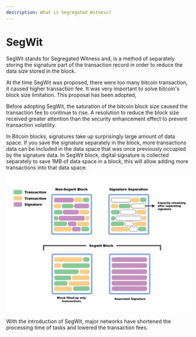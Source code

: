 ```yaml
---
description: What is Segregated Witness?
---
```


# SegWit

SegWit stands for Segregated Witness and, is a method of separately storing the signature part of the transaction record in order to reduce the data size stored in the block.

At the time SegWit was proposed, there were too many bitcoin transaction, it caused higher transaction fee. It was very important to solve bitcoin's block size limitation. This proposal has been adopted,&#x20;

Before adopting SegWit, the saturation of the bitcoin block size caused the transaction fee to continue to rise. A resolution to reduce the block size received greater attention than the security enhancement effect to prevent transaction volatility.

In Bitcoin blocks, signatures take up surprisingly large amount of data space. If you save the signature separately in the block, more transactions data can be included in the data space that was once previously occupied by the signature data. In SegWit block, digital signature is collected separately to save 1MB of data space in a block, this will allow adding more transactions into that data space.

<div align="left">

<img src="../.gitbook/assets/segwit_en.jpg" alt="">

</div>

With the introduction of SegWit, major networks have shortened the processing time of tasks and lowered the transaction fees.
